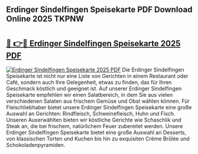 ## Erdinger Sindelfingen Speisekarte PDF Download Online 2025 TKPNW

# <h2><a href="http://gc79yg8.nevu.top/?p=Erdinger+Sindelfingen+Speisekarte">🔗 👉🔴 Erdinger Sindelfingen Speisekarte 2025 PDF</a></h2>

[![Erdinger Sindelfingen Speisekarte 2025 PDF](https://i.imgur.com/dBaPXMq.png)](http://gc79yg8.nevu.top/?p=Erdinger+Sindelfingen+Speisekarte)
Die Erdinger Sindelfingen Speisekarte ist nicht nur eine Liste von Gerichten in einem Restaurant oder Café, sondern auch Ihre Gelegenheit, etwas zu finden, das für Ihren Geschmack köstlich und geeignet ist. Auf unserer Erdinger Sindelfingen Speisekarte empfehlen wir einen Salatbereich, in dem Sie aus vielen verschiedenen Salaten aus frischem Gemüse und Obst wählen können. Für Fleischliebhaber bietet unsere Erdinger Sindelfingen Speisekarte eine große Auswahl an Gerichten: Rindfleisch, Schweinefleisch, Huhn und Fisch. Unseren Auserwählten bieten wir köstliche Gerichte wie Schaschlik und Steak an, die bei frischem, natürlichem Feuer zubereitet werden. Unsere Erdinger Sindelfingen Speisekarte bietet eine große Auswahl an Desserts, von klassischen Torten und Kuchen bis hin zu exquisiten Crème Brûlée und Schokoladenpyramiden.
